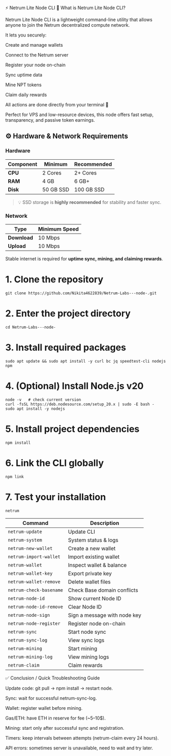 ⚡ Netrum Lite Node CLI
📌 What is Netrum Lite Node CLI?

Netrum Lite Node CLI is a lightweight command-line utility that allows anyone to join the Netrum decentralized compute network.

It lets you securely:

Create and manage wallets

Connect to the Netrum server

Register your node on-chain

Sync uptime data

Mine NPT tokens

Claim daily rewards

All actions are done directly from your terminal 🚀

Perfect for VPS and low-resource devices, this node offers fast setup, transparency, and passive token earnings.

## ⚙️ Hardware & Network Requirements

### Hardware
| Component   | Minimum  | Recommended |
|-------------|----------|-------------|
| **CPU**     | 2 Cores  | 2+ Cores    |
| **RAM**     | 4 GB     | 6 GB+       |
| **Disk**    | 50 GB SSD| 100 GB SSD  |

> 💡 SSD storage is **highly recommended** for stability and faster sync.

### Network
| Type        | Minimum Speed |
|-------------|---------------|
| **Download**| 10 Mbps       |
| **Upload**  | 10 Mbps       |

Stable internet is required for **uptime sync, mining, and claiming rewards**.









# 1. Clone the repository
 ```
git clone https://github.com/Nikita4622839/Netrum-Labs---node-.git
 ```

# 2. Enter the project directory
 ```
cd Netrum-Labs---node-
 ```

# 3. Install required packages
 ```
sudo apt update && sudo apt install -y curl bc jq speedtest-cli nodejs npm
 ```

# 4. (Optional) Install Node.js v20
 ```
node -v   # check current version
curl -fsSL https://deb.nodesource.com/setup_20.x | sudo -E bash -
sudo apt install -y nodejs
 ```

# 5. Install project dependencies
 ```
npm install
 ```

# 6. Link the CLI globally
 ```
npm link
 ```

# 7. Test your installation
 ```
netrum
 ```
| Command                 | Description                  |
| ----------------------- | ---------------------------- |
| `netrum-update`         | Update CLI                   |
| `netrum-system`         | System status & logs         |
| `netrum-new-wallet`     | Create a new wallet          |
| `netrum-import-wallet`  | Import existing wallet       |
| `netrum-wallet`         | Inspect wallet & balance     |
| `netrum-wallet-key`     | Export private key           |
| `netrum-wallet-remove`  | Delete wallet files          |
| `netrum-check-basename` | Check Base domain conflicts  |
| `netrum-node-id`        | Show current Node ID         |
| `netrum-node-id-remove` | Clear Node ID                |
| `netrum-node-sign`      | Sign a message with node key |
| `netrum-node-register`  | Register node on-chain       |
| `netrum-sync`           | Start node sync              |
| `netrum-sync-log`       | View sync logs               |
| `netrum-mining`         | Start mining                 |
| `netrum-mining-log`     | View mining logs             |
| `netrum-claim`          | Claim rewards                |

✅ Conclusion / Quick Troubleshooting Guide

Update code: git pull → npm install → restart node.

Sync: wait for successful netrum-sync-log.

Wallet: register wallet before mining.

Gas/ETH: have ETH in reserve for fee (~5–10$).

Mining: start only after successful sync and registration.

Timers: keep intervals between attempts (netrum-claim every 24 hours).

API errors: sometimes server is unavailable, need to wait and try later.

